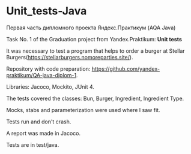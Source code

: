 # Unit_tests-Java
Первая часть дипломного проекта Яндекс.Практикум (AQA Java)

Task No. 1 of the Graduation project from Yandex.Praktikum: **Unit tests**


It was necessary to test a program that helps to order a burger at Stellar Burgers(https://stellarburgers.nomoreparties.site/).

Repository with code preparation: https://github.com/yandex-praktikum/QA-java-diplom-1.

Libraries: Jacoco, Mockito, JUnit 4.

The tests covered the classes: Bun, Burger, Ingredient, Ingredient Type.

Mocks, stabs and parameterization were used where I saw fit.

Tests run and don't crash.

A report was made in Jacoco.

Tests are in test/java.
